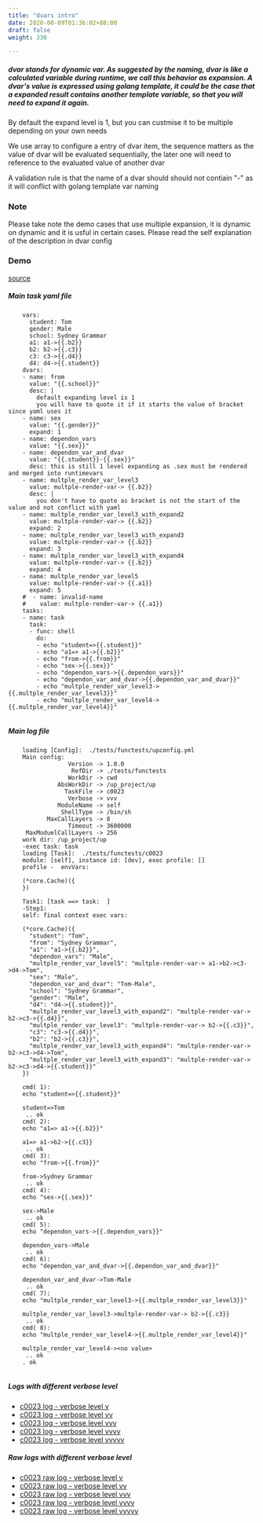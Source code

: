 ```yaml
---
title: "dvars intro"
date: 2020-08-09T01:36:02+88:00
draft: false
weight: 330

---
```


##### dvar stands for dynamic var. As suggested by the naming, dvar is like a calculated variable during runtime, we call this behavior as expansion. A dvar's value is expressed using golang template, it could be the case that a expanded result contains another template variable, so that you will need to expand it again.

By default the expand level is 1, but you can custmise it to be multiple depending on your own needs

We use array to configure a entry of dvar item, the sequence matters as the value of dvar will be evaluated sequentially, the later one will need to reference to the evaluated value of another dvar

A validation rule is that the name of a dvar should should not contiain "-" as it will conflict with golang template var naming


### Note


Please take note the demo cases that use multiple expansion, it is dynamic on dynamic and it is usful in certain cases. Please read the self explanation of the description in dvar config











### Demo








[source](https://github.com/upcmd/up/blob/master/tests/functests/c0023.yml)

##### Main task yaml file
```
    vars:
      student: Tom
      gender: Male
      school: Sydney Grammar
      a1: a1->{{.b2}}
      b2: b2->{{.c3}}
      c3: c3->{{.d4}}
      d4: d4->{{.student}}
    dvars:
    - name: from
      value: "{{.school}}"
      desc: |
        default expanding level is 1
        you will have to quote it if it starts the value of bracket since yaml uses it
    - name: sex
      value: "{{.gender}}"
      expand: 1
    - name: dependon_vars
      value: "{{.sex}}"
    - name: dependon_var_and_dvar
      value: "{{.student}}-{{.sex}}"
      desc: this is still 1 level expanding as .sex must be rendered and merged into runtimevars
    - name: multple_render_var_level3
      value: multple-render-var-> {{.b2}}
      desc: |
        you don't have to quote as bracket is not the start of the value and not conflict with yaml
    - name: multple_render_var_level3_with_expand2
      value: multple-render-var-> {{.b2}}
      expand: 2
    - name: multple_render_var_level3_with_expand3
      value: multple-render-var-> {{.b2}}
      expand: 3
    - name: multple_render_var_level3_with_expand4
      value: multple-render-var-> {{.b2}}
      expand: 4
    - name: multple_render_var_level5
      value: multple-render-var-> {{.a1}}
      expand: 5
    #  - name: invalid-name
    #    value: multple-render-var-> {{.a1}}
    tasks:
    - name: task
      task:
      - func: shell
        do:
        - echo "student=>{{.student}}"
        - echo "a1=> a1->{{.b2}}"
        - echo "from->{{.from}}"
        - echo "sex->{{.sex}}"
        - echo "dependon_vars->{{.dependon_vars}}"
        - echo "dependon_var_and_dvar->{{.dependon_var_and_dvar}}"
        - echo "multple_render_var_level3->{{.multple_render_var_level3}}"
        - echo "multple_render_var_level4->{{.multple_render_var_level4}}"
    
```
##### Main log file
```
    loading [Config]:  ./tests/functests/upconfig.yml
    Main config:
                 Version -> 1.0.0
                  RefDir -> ./tests/functests
                 WorkDir -> cwd
              AbsWorkDir -> /up_project/up
                TaskFile -> c0023
                 Verbose -> vvv
              ModuleName -> self
               ShellType -> /bin/sh
           MaxCallLayers -> 8
                 Timeout -> 3600000
     MaxModuelCallLayers -> 256
    work dir: /up_project/up
    -exec task: task
    loading [Task]:  ./tests/functests/c0023
    module: [self], instance id: [dev], exec profile: []
    profile -  envVars:
    
    (*core.Cache)({
    })
    
    Task1: [task ==> task:  ]
    -Step1:
    self: final context exec vars:
    
    (*core.Cache)({
      "student": "Tom",
      "from": "Sydney Grammar",
      "a1": "a1->{{.b2}}",
      "dependon_vars": "Male",
      "multple_render_var_level5": "multple-render-var-> a1->b2->c3->d4->Tom",
      "sex": "Male",
      "dependon_var_and_dvar": "Tom-Male",
      "school": "Sydney Grammar",
      "gender": "Male",
      "d4": "d4->{{.student}}",
      "multple_render_var_level3_with_expand2": "multple-render-var-> b2->c3->{{.d4}}",
      "multple_render_var_level3": "multple-render-var-> b2->{{.c3}}",
      "c3": "c3->{{.d4}}",
      "b2": "b2->{{.c3}}",
      "multple_render_var_level3_with_expand4": "multple-render-var-> b2->c3->d4->Tom",
      "multple_render_var_level3_with_expand3": "multple-render-var-> b2->c3->d4->{{.student}}"
    })
    
    cmd( 1):
    echo "student=>{{.student}}"
    
    student=>Tom
     .. ok
    cmd( 2):
    echo "a1=> a1->{{.b2}}"
    
    a1=> a1->b2->{{.c3}}
     .. ok
    cmd( 3):
    echo "from->{{.from}}"
    
    from->Sydney Grammar
     .. ok
    cmd( 4):
    echo "sex->{{.sex}}"
    
    sex->Male
     .. ok
    cmd( 5):
    echo "dependon_vars->{{.dependon_vars}}"
    
    dependon_vars->Male
     .. ok
    cmd( 6):
    echo "dependon_var_and_dvar->{{.dependon_var_and_dvar}}"
    
    dependon_var_and_dvar->Tom-Male
     .. ok
    cmd( 7):
    echo "multple_render_var_level3->{{.multple_render_var_level3}}"
    
    multple_render_var_level3->multple-render-var-> b2->{{.c3}}
     .. ok
    cmd( 8):
    echo "multple_render_var_level4->{{.multple_render_var_level4}}"
    
    multple_render_var_level4-><no value>
     .. ok
    . ok
    
```


##### Logs with different verbose level
* [c0023 log - verbose level v](../../logs/c0023_v)
* [c0023 log - verbose level vv](../../logs/c0023_vv)
* [c0023 log - verbose level vvv](../../logs/c0023_vvvv)
* [c0023 log - verbose level vvvv](../../logs/c0023_vvvv)
* [c0023 log - verbose level vvvvv](../../logs/c0023_vvvvv)

##### Raw logs with different verbose level
* [c0023 raw log - verbose level v](../../reflogs/c0023_v.log)
* [c0023 raw log - verbose level vv](../../reflogs/c0023_vv.log)
* [c0023 raw log - verbose level vvv](../../reflogs/c0023_vvv.log)
* [c0023 raw log - verbose level vvvv](../../reflogs/c0023_vvvv.log)
* [c0023 raw log - verbose level vvvvv](../../reflogs/c0023_vvvvv.log)







